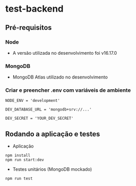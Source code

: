 # test-backend

## Pré-requisitos

### Node 
- A versão utilizada no desenvolvimento foi v16.17.0

### MongoDB 
- MongoDB Atlas utilizado no desenvolvimento

### Criar e preencher .env com variáveis de ambiente
```
NODE_ENV = 'development'

DEV_DATABASE_URL = 'mongodb+srv://...'

DEV_SECRET = 'YOUR_DEV_SECRET'

```

## Rodando a aplicação e testes

- Aplicação
```
npm install
npm run start:dev
```
- Testes unitários (MongoDB mockado)
```
npm run test
```
